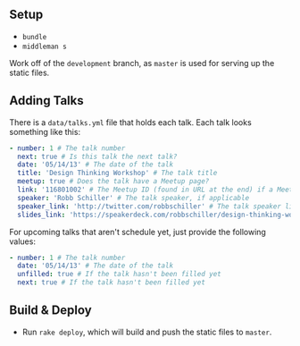 Setup
-----

- `bundle`
- `middleman s`

Work off of the `development` branch, as `master` is used for serving up the static files.

Adding Talks
------------

There is a `data/talks.yml` file that holds each talk. Each talk looks something like this:

```yaml
- number: 1 # The talk number
  next: true # Is this talk the next talk?
  date: '05/14/13' # The date of the talk
  title: 'Design Thinking Workshop' # The talk title
  meetup: true # Does the talk have a Meetup page?
  link: '116801002' # The Meetup ID (found in URL at the end) if a Meetup page, otherwise general link
  speaker: 'Robb Schiller' # The talk speaker, if applicable
  speaker_link: 'http://twitter.com/robbschiller' # The talk speaker link (Twitter), if applicable
  slides_link: 'https://speakerdeck.com/robbschiller/design-thinking-workshop-design-orlando-may-2013' # The talk slide link, if applicable
```

For upcoming talks that aren't schedule yet, just provide the following values:

```yaml
- number: 1 # The talk number
  date: '05/14/13' # The date of the talk
  unfilled: true # If the talk hasn't been filled yet
  next: true # If the talk hasn't been filled yet
```

Build & Deploy
--------------

- Run `rake deploy`, which will build and push the static files to `master`.
